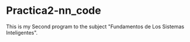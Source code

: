 # Practica2-nn_code
This is my Second program to the subject "Fundamentos de Los Sistemas Inteligentes".
